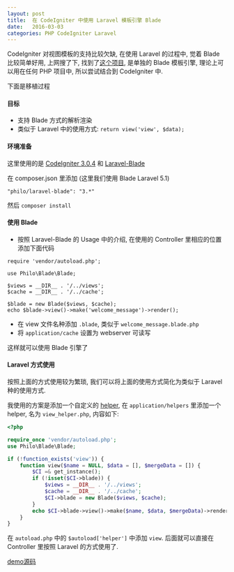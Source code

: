 ```yaml
---
layout: post
title:  在 CodeIgniter 中使用 Laravel 模板引擎 Blade
date:   2016-03-03
categories: PHP CodeIgniter Laravel
---
```


CodeIgniter 对视图模板的支持比较欠缺, 在使用 Laravel 的过程中, 觉着 Blade 比较简单好用, 上网搜了下, 找到了[这个项目](https://github.com/PhiloNL/Laravel-Blade), 是单独的 Blade 模板引擎, 理论上可以用在任何 PHP 项目中, 所以尝试结合到 CodeIgniter 中.  

下面是移植过程

#### 目标

* 支持 Blade 方式的解析渲染
* 类似于 Laravel 中的使用方式: `return view('view', $data);`

#### 环境准备

这里使用的是 [CodeIgniter 3.0.4](https://github.com/bcit-ci/CodeIgniter/archive/3.0.4.zip) 和 [Laravel-Blade](https://github.com/PhiloNL/Laravel-Blade)  

在 composer.json 里添加 (这里我们使用 Blade Laravel 5.1)

```
"philo/laravel-blade": "3.*"
```
然后 `composer install`

#### 使用 Blade

* 按照 Laravel-Blade 的 Usage 中的介绍, 在使用的 Controller 里相应的位置添加下面代码

```
require 'vendor/autoload.php';

use Philo\Blade\Blade;

$views = __DIR__ . '/../views';
$cache = __DIR__ . '/../cache';

$blade = new Blade($views, $cache);
echo $blade->view()->make('welcome_message')->render();
```

* 在 view 文件名种添加 `.blade`, 类似于 `welcome_message.blade.php`
* 将 `application/cache` 设置为 webserver 可读写

这样就可以使用 Blade 引擎了

#### Laravel 方式使用

按照上面的方式使用较为繁琐, 我们可以将上面的使用方式简化为类似于 Laravel 种的使用方式.

我使用的方案是添加一个自定义的 [helper](http://www.codeigniter.com/user_guide/general/helpers.html), 在 `application/helpers` 里添加一个 helper, 名为 `view_helper.php`, 内容如下:

```php
<?php

require_once 'vendor/autoload.php';
use Philo\Blade\Blade;

if (!function_exists('view')) {
    function view($name = NULL, $data = [], $mergeData = []) {
        $CI =& get_instance();
        if (!isset($CI->blade)) {
            $views = __DIR__ . '/../views';
            $cache = __DIR__ . '/../cache';
            $CI->blade = new Blade($views, $cache);
        }
        echo $CI->blade->view()->make($name, $data, $mergeData)->render();
    }
}
```

在 `autoload.php` 中的 `$autoload['helper']` 中添加 `view`. 后面就可以直接在 Controller 里按照 Laravel 的方式使用了.

[demo源码](https://github.com/jialeicui/CodeIgniter-Blade-demo)  


